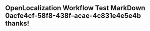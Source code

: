 <properties
ms.topic="hero-topic"
ms.test1="hero-topic"
ms.test2="test"/>

## OpenLocalization Workflow Test MarkDown 0acfe4cf-58f8-438f-acae-4c831e4e5e4b thanks!
